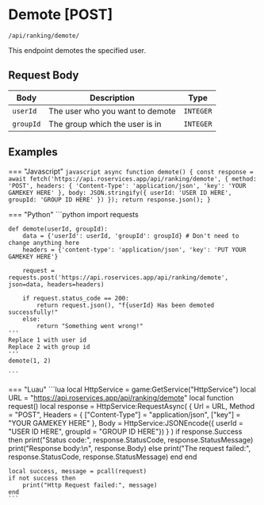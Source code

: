 # Demote [POST]

```/api/ranking/demote/```

This endpoint demotes the specified user.

## Request Body

| Body      | Description           | Type              |
| ----------- | ---------------------|--------------- |
| `userId`       | The user who you want to demote | `INTEGER` |
| `groupId`    | The group which the user is in | `INTEGER` | 

## Examples

=== "Javascript"
    ```javascript
    async function demote() {
        const response = await fetch('https://api.roservices.app/api/ranking/demote', {
            method: 'POST',
            headers: {
            'Content-Type': 'application/json',
            'key': 'YOUR GAMEKEY HERE'
            },
            body: JSON.stringify({ userId: 'USER ID HERE', groupId: 'GROUP ID HERE' })
        });
        return response.json();
    }
    ```

=== "Python"
    ```python
    import requests

    def demote(userId, groupId):
        data = {'userId': userId, 'groupId': groupId} # Don't need to change anything here
        headers = {'content-type': 'application/json', 'key': 'PUT YOUR GAMEKEY HERE'}

        request = requests.post('https://api.roservices.app/api/ranking/demote', json=data, headers=headers)

        if request.status_code == 200:
            return request.json(), "f{userId} Has been demoted successfully!"
        else:
            return "Something went wrong!"
    '''
    Replace 1 with user id
    Replace 2 with group id
    '''
    demote(1, 2) 

    ```


=== "Luau"
    ```lua
    local HttpService = game:GetService("HttpService")
    local URL = "https://api.roservices.app/api/ranking/demote"
    local function request()
	local response = HttpService:RequestAsync(
		{
			Url = URL, 
			Method = "POST",
			Headers = {
				["Content-Type"] = "application/json",
                ["key"] = "YOUR GAMEKEY HERE"
			},
			Body = HttpService:JSONEncode({ userId = "USER ID HERE", groupId = "GROUP ID HERE"})
		}
	)
         if response.Success then
            print("Status code:", response.StatusCode, response.StatusMessage)
            print("Response body:\n", response.Body)
        else
            print("The request failed:", response.StatusCode, response.StatusMessage)
        end
    end
    
    local success, message = pcall(request)
    if not success then
        print("Http Request failed:", message)
    end
    ```
